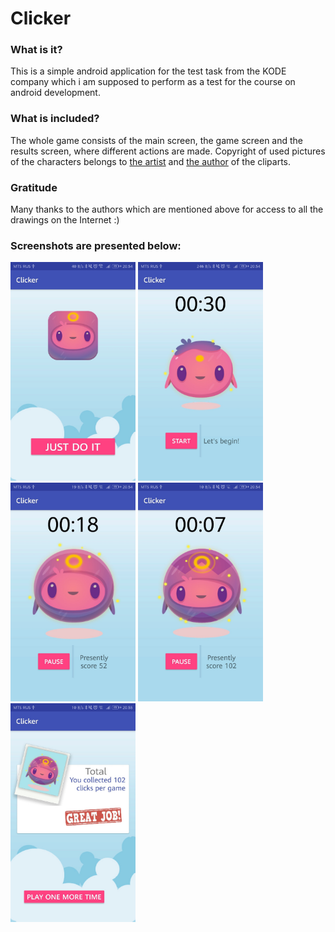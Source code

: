 # Clicker
### What is it?
This is a simple android application for the test task from the KODE company which i am supposed to perform as a test for the course on android development.
### What is included?
The whole game consists of the main screen, the game screen and the results screen, where different actions are made. Copyright of used pictures of the characters belongs to [the artist](https://www.behance.net/egor_fruit) and [the author](https://www.behance.net/oleglega) of the cliparts.
### Gratitude
Many thanks to the authors which are mentioned above for access to all the drawings on the Internet :)
### Screenshots are presented below:
<p>
<img src="https://github.com/Doldrums/Clicker/blob/master/Or0GKY30RN0.jpg" width="200" height="350" />
<img src="https://github.com/Doldrums/Clicker/blob/master/2-vi-qQKaX4.jpg" width="200" height="350" />
<img src="https://github.com/Doldrums/Clicker/blob/master/IB-3xIt5QZw.jpg" width="200" height="350" />
<img src="https://github.com/Doldrums/Clicker/blob/master/nqQKCOYXsrk.jpg" width="200" height="350" />
<img src="https://github.com/Doldrums/Clicker/blob/master/6qLqcR9eZjI.jpg" width="200" height="350" />
</p>


